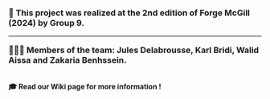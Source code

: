 <h3>🤖 This project was realized at the 2nd edition of Forge McGill (2024) by Group 9.
<hr>
👨🏽‍💻 Members of the team: Jules Delabrousse, Karl Bridi, Walid Aissa and Zakaria Benhssein.</h3>
<br>
<strong>🎓 Read our Wiki page for more information !</strong>
